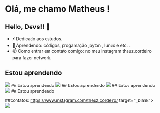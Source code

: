 # Olá, me chamo Matheus ! 
## Hello, Devs!!    👋


- ⚡ Dedicado aos estudos.
- 🌱 Aprendendo: códigos, progamação ,pyton , lunux e etc...
- 📫 Como entrar em contato comigo: no meu instagram theuz.cordeiro para fazer network.
## Estou aprendendo
<img src="https://cdn.jsdelivr.net/gh/devicons/devicon@latest/icons/kalilinux/kalilinux-original.svg" />
## Estou aprendendo
<img src="https://cdn.jsdelivr.net/gh/devicons/devicon@latest/icons/htmx/htmx-original.svg" />
## Estou aprendendo
<img src="https://cdn.jsdelivr.net/gh/devicons/devicon@latest/icons/javascript/javascript-original.svg" />
## Estou aprendendo
<img src="https://cdn.jsdelivr.net/gh/devicons/devicon@latest/icons/python/python-original.svg" />
## Estou aprendendo
<i class="devicon-android-plain colored"></i>

##contatos: https://www.instagram.com/theuz.cordeiro/ target="_blank"><img loading="lazy" src="https://img.shields.io/badge/-Instagram-%23E4405F?style=for-the-badge&logo=instagram&logoColor=white" target="_blank"></a>
